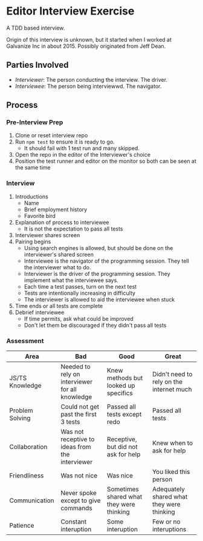 # Editor Interview Exercise

A TDD based interview.

Origin of this interview is unknown, but it started when I worked at Galvanize Inc in about 2015.
Possibly originated from Jeff Dean.

## Parties Involved

- _Interviewer_: The person conducting the interview. The driver.
- _Interviewee_: The person being interviewwd. The navigator.

## Process

### Pre-Interview Prep

1. Clone or reset interview repo
1. Run `npm test` to ensure it is ready to go.
   - It should fail with 1 test run and many skipped.
1. Open the repo in the editor of the Interviewer's choice
1. Position the test runner and editor on the monitor so both can be seen at the same time

### Interview

1. Introductions
   - Name
   - Brief employment history
   - Favorite bird
1. Explanation of process to interviewee
   - It is not the expectation to pass all tests
1. Interviewer shares screen
1. Pairing begins
   - Using search engines is allowed, but should be done on the interviewer's shared screen
   - Interviewee is the navigator of the programming session. They tell the interviewer what to do.
   - Interviewer is the driver of the programming session. They implement what the interviewee says.
   - Each time a test passes, turn on the next test
   - Tests are intentionally increasing in difficulty
   - The interviewer is allowed to aid the interviewee when stuck
1. Time ends or all tests are complete
1. Debrief interviewee
   - If time permits, ask what could be improved
   - Don't let them be discouraged if they didn't pass all tests

### Assessment

| Area            | Bad                                             | Good                                     | Great                                     |
| --------------- | ----------------------------------------------- | ---------------------------------------- | ----------------------------------------- |
| JS/TS Knowledge | Needed to rely on interviewer for all knowledge | Knew methods but looked up specifics     | Didn't need to rely on the internet much  |
| Problem Solving | Could not get past the first 3 tests            | Passed all tests except redo             | Passed all tests                          |
| Collaboration   | Was not receptive to ideas from the interviewer | Receptive, but did not ask for help      | Knew when to ask for help                 |
| Friendliness    | Was not nice                                    | Was nice                                 | You liked this person                     |
| Communication   | Never spoke except to give commands             | Sometimes shared what they were thinking | Adequately shared what they were thinking |
| Patience        | Constant interuption                            | Some interuption                         | Few or no interuptions                    |
